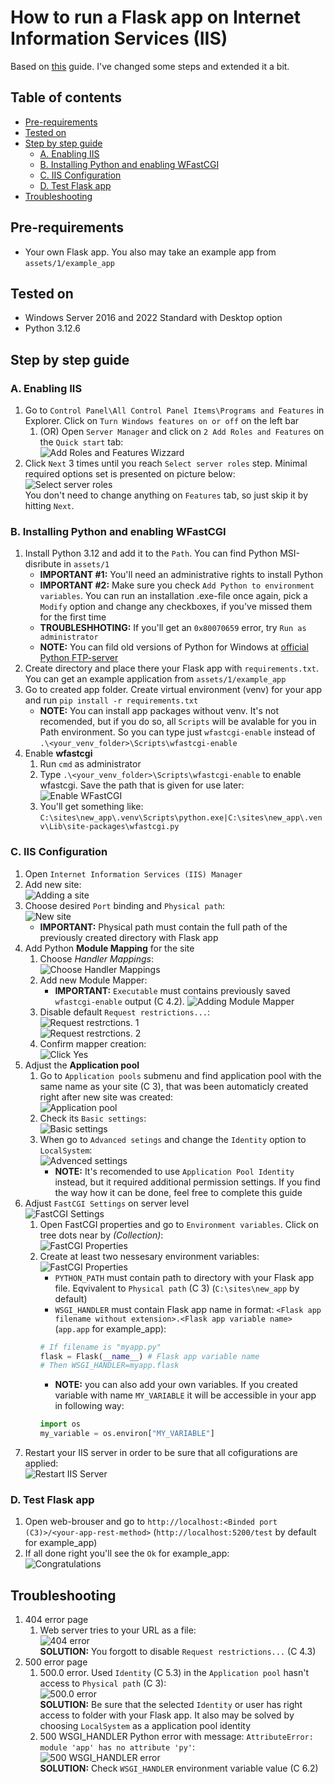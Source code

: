 # How to run a Flask app on Internet Information Services (IIS)

Based on [this](https://github.com/JeevanSandhu/Documentation/blob/master/Flask%20API%20on%20IIS.md) guide. I've changed some steps and extended it a bit.

## Table of contents

* [Pre-requirements](#Pre-requirements)
* [Tested on](#tested_on)
* [Step by step guide](#step_by_step_guide)
    * [A. Enabling IIS](#enabling_iis)
    * [B. Installing Python and enabling WFastCGI](#python_and_wfastcgi)
    * [C. IIS Configuration](#iis_configuration)
    * [D. Test Flask app](#test)
* [Troubleshooting](#troubleshooting)

## Pre-requirements

* Your own Flask app. You also may take an example app from `assets/1/example_app`

## Tested on<a name="tested_on"></a>

* Windows Server 2016 and 2022 Standard with Desktop option
* Python 3.12.6

## Step by step guide<a name="step_by_step_guide"></a>

### A. Enabling IIS<a name="enabling_iis"></a>

1. Go to `Control Panel\All Control Panel Items\Programs and Features` in Explorer. Click on `Turn Windows features on or off` on the left bar
    1. (OR) Open `Server Manager` and click on `2 Add Roles and Features` on the `Quick start` tab:  
![Add Roles and Features Wizzard](https://raw.githubusercontent.com/gtjbtits/instructions/master/assets/1/pics/1.png)  
3. Click `Next` 3 times until you reach `Select server roles` step. Minimal required options set is presented on picture below:  
![Select server roles](https://raw.githubusercontent.com/gtjbtits/instructions/master/assets/1/pics/2.png)  
You don't need to change anything on `Features` tab, so just skip it by hitting `Next`. 

### B. Installing Python and enabling WFastCGI<a name="python_and_wfastcgi"></a>

1. Install Python 3.12 and add it to the `Path`. You can find Python MSI-disribute in `assets/1`
    * **IMPORTANT #1:** You'll need an administrative rights to install Python
    * **IMPORTANT #2:** Make sure you check `Add Python to environment variables`. You can run an installation .exe-file once again, pick a `Modify` option and change any checkboxes, if you've missed them for the first time
    * **TROUBLESHHOTING:** If you'll get an `0x80070659` error, try `Run as administrator`
    * **NOTE:** You can fild old versions of Python for Windows at [official Python FTP-server](https://www.python.org/ftp/python/)
2. Create directory and place there your Flask app with `requirements.txt`. You can get an example application from `assets/1/example_app`
3. Go to created app folder. Create virtual environment (venv) for your app and run `pip install -r requirements.txt`
    * **NOTE:** You can install app packages without venv. It's not recomended, but if you do so, all `Scripts` will be avalable for you in Path environment. So you can type just `wfastcgi-enable` instead of `.\<your_venv_folder>\Scripts\wfastcgi-enable`
4. Enable **wfastcgi**
    1. Run `cmd` as administrator
    2. Type `.\<your_venv_folder>\Scripts\wfastcgi-enable` to enable wfastcgi. Save the path that is given for use later:   
    ![Enable WFastCGI](https://raw.githubusercontent.com/gtjbtits/instructions/master/assets/1/pics/3.png)  
    3. You'll get something like: `C:\sites\new_app\.venv\Scripts\python.exe|C:\sites\new_app\.venv\Lib\site-packages\wfastcgi.py`

### C. IIS Configuration<a name="iis_configuration"></a>

1. Open `Internet Information Services (IIS) Manager`
2. Add new site:  
![Adding a site](https://raw.githubusercontent.com/gtjbtits/instructions/master/assets/1/pics/4.png)  
3. Choose desired `Port` binding and `Physical path`:  
![New site](https://raw.githubusercontent.com/gtjbtits/instructions/master/assets/1/pics/5.png)  
    * **IMPORTANT:** Physical path must contain the full path of the previously created directory with Flask app
4. Add Python **Module Mapping** for the site
    1. Choose *Handler Mappings*:  
    ![Choose Handler Mappings](https://raw.githubusercontent.com/gtjbtits/instructions/master/assets/1/pics/6.png)  
    2. Add new Module Mapper:
        * **IMPORTANT:** `Executable` must contains previously saved `wfastcgi-enable` output (C 4.2).
    ![Adding Module Mapper](https://raw.githubusercontent.com/gtjbtits/instructions/master/assets/1/pics/7.png)  
    3. Disable default `Request restrictions...`:  
    ![Request restrctions. 1](https://raw.githubusercontent.com/gtjbtits/instructions/master/assets/1/pics/15.png)  
    ![Request restrctions. 2](https://raw.githubusercontent.com/gtjbtits/instructions/master/assets/1/pics/16.png)  
    4. Confirm mapper creation:  
    ![Click Yes](https://raw.githubusercontent.com/gtjbtits/instructions/master/assets/1/pics/8.png)  
5. Adjust the **Application pool**
    1. Go to `Application pools` submenu and find application pool with the same name as your site (C 3), that was been automaticly created right after new site was created:  
    ![Application pool](https://raw.githubusercontent.com/gtjbtits/instructions/master/assets/1/pics/9.png)  
    2. Check its `Basic settings`:  
    ![Basic settings](https://raw.githubusercontent.com/gtjbtits/instructions/master/assets/1/pics/10.png)  
    3. When go to `Advanced setings` and change the `Identity` option to `LocalSystem`:  
    ![Advenced settings](https://raw.githubusercontent.com/gtjbtits/instructions/master/assets/1/pics/11.png)  
        * **NOTE:** It's recomended to use `Application Pool Identity` instead, but it required additional permission settings. If you find the way how it can be done, feel free to complete this guide
6. Adjust `FastCGI Settings` on server level  
![FastCGI Settings](https://raw.githubusercontent.com/gtjbtits/instructions/master/assets/1/pics/12.png)  
    1. Open FastCGI properties and go to `Environment variables`. Click on tree dots near by *(Collection)*:  
    ![FastCGI Properties](https://raw.githubusercontent.com/gtjbtits/instructions/master/assets/1/pics/13.png)  
    2. Create at least two nessesary environment variables:  
    ![FastCGI Properties](https://raw.githubusercontent.com/gtjbtits/instructions/master/assets/1/pics/21.png)  
        * `PYTHON_PATH` must contain path to directory with your Flask app file. Eqvivalent to `Physical path` (C 3) (`C:\sites\new_app` by default)
        * `WSGI_HANDLER` must contain Flask app name in format: `<Flask app filename without extension>.<Flask app variable name>` (`app.app` for example_app):
        ```python
        # If filename is "myapp.py"
        flask = Flask(__name__) # Flask app variable name
        # Then WSGI_HANDLER=myapp.flask
        ```
        * **NOTE:** you can also add your own variables. If you created variable with name `MY_VARIABLE` it will be accessible in your app in following way:
        ```python
        import os
        my_variable = os.environ["MY_VARIABLE"]
        ```
7. Restart your IIS server in order to be sure that all cofigurations are applied:  
![Restart IIS Server](https://raw.githubusercontent.com/gtjbtits/instructions/master/assets/1/pics/17.png)

### D. Test Flask app<a name="test"></a>

1. Open web-brouser and go to `http://localhost:<Binded port (C3)>/<your-app-rest-method>` (`http://localhost:5200/test` by default for example_app)
2. If all done right you'll see the `Ok` for example_app:  
![Congratulations](https://raw.githubusercontent.com/gtjbtits/instructions/master/assets/1/pics/20.png)  

## Troubleshooting<a name="troubleshooting"></a>

1. 404 error page
    1. Web server tries to your URL as a file:  
    ![404 error](https://raw.githubusercontent.com/gtjbtits/instructions/master/assets/1/pics/14.png)  
    **SOLUTION:** You forgott to disable `Request restrictions...` (C 4.3)
2. 500 error page
    1. 500.0 error. Used `Identity` (C 5.3) in the `Application pool` hasn't access to `Physical path` (C 3):  
    ![500.0 error](https://raw.githubusercontent.com/gtjbtits/instructions/master/assets/1/pics/18.png)  
    **SOLUTION:** Be sure that the selected `Identity` or user has right access to folder with your Flask app. It also may be solved by choosing `LocalSystem` as a application pool identity
    2. 500 WSGI_HANDLER Python error with message: `AttributeError: module 'app' has no attribute 'py'`:  
    ![500 WSGI_HANDLER error](https://raw.githubusercontent.com/gtjbtits/instructions/master/assets/1/pics/19.png)  
    **SOLUTION:** Check `WSGI_HANDLER` environment variable value (C 6.2)






